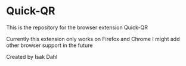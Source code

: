 # Quick-QR
This is the repository for the browser extension Quick-QR

Currently this extension only works on Firefox and Chrome
I might add other browser support in the future





Created by Isak Dahl
